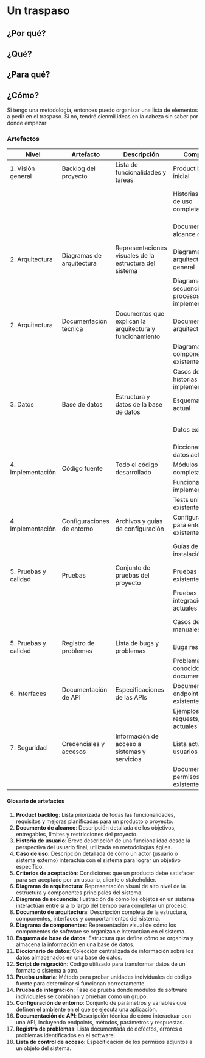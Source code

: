 # Un traspaso

## ¿Por qué?

## ¿Qué?

## ¿Para qué?

## ¿Cómo?

Si tengo una metodología, entonces puedo organizar una lista de elementos a pedir en el traspaso. Si no, tendré cienmil ideas en la cabeza sin saber por dónde empezar

### Artefactos

| Nivel | Artefacto | Descripción | Completado | Pendiente |
|-------|-----------|-------------|------------|-----------|
| 1. Visión general | Backlog del proyecto | Lista de funcionalidades y tareas | Product backlog inicial | Nuevas funcionalidades identificadas |
|  |  |  | Historias o casos de uso completados | Historias de usuario o casos de uso no completados |
|  |  |  | Documento de alcance original | Actualización del documento de alcance |
| 2. Arquitectura | Diagramas de arquitectura | Representaciones visuales de la estructura del sistema | Diagrama de arquitectura general | Actualización de diagramas con nuevos componentes |
|  |  |  | Diagramas de secuencia para procesos implementados | Diagramas de secuencia para procesos pendientes |
| 2. Arquitectura | Documentación técnica | Documentos que explican la arquitectura y funcionamiento | Documento de arquitectura inicial | Actualización de la documentación de arquitectura |
|  |  |  | Diagramas de componentes existentes | Nuevos casos de uso o historias identificados |
|  |  |  | Casos de uso o historias implementados |  |
| 3. Datos | Base de datos | Estructura y datos de la base de datos | Esquema de BD actual | Diseño de nuevas tablas o campos |
|  |  |  | Datos existentes | Scripts de migración pendientes |
|  |  |  | Diccionario de datos actual |  |
| 4. Implementación | Código fuente | Todo el código desarrollado | Módulos completados | Módulos incompletos |
|  |  |  | Funcionalidades implementadas | Funcionalidades por implementar |
|  |  |  | Tests unitarios existentes | Refactorizaciones pendientes |
| 4. Implementación | Configuraciones de entorno | Archivos y guías de configuración | Configuraciones para entornos existentes | Configuraciones para nuevos entornos |
|  |  |  | Guías de instalación actuales | Actualizaciones de guías de instalación |
| 5. Pruebas y calidad | Pruebas | Conjunto de pruebas del proyecto | Pruebas unitarias existentes | Nuevas pruebas unitarias por escribir |
|  |  |  | Pruebas de integración actuales | Pruebas de integración pendientes |
|  |  |  | Casos de prueba manuales definidos | Automatización de pruebas manuales |
| 5. Pruebas y calidad | Registro de problemas | Lista de bugs y problemas | Bugs resueltos | Bugs abiertos |
|  |  |  | Problemas conocidos y documentados | Nuevos problemas identificados |
| 6. Interfaces | Documentación de API | Especificaciones de las APIs | Documentación de endpoints existentes | Documentación de nuevos endpoints |
|  |  |  | Ejemplos de requests/responses actuales | Actualización de ejemplos |
| 7. Seguridad | Credenciales y accesos | Información de acceso a sistemas y servicios | Lista actual de usuarios y roles | Nuevos accesos requeridos |
|  |  |  | Documentación de permisos existentes | Actualizaciones de permisos pendientes |

#### Glosario de artefactos

1. **Product backlog**: Lista priorizada de todas las funcionalidades, requisitos y mejoras planificadas para un producto o proyecto.
1. **Documento de alcance**: Descripción detallada de los objetivos, entregables, límites y restricciones del proyecto.
1. **Historia de usuario**: Breve descripción de una funcionalidad desde la perspectiva del usuario final, utilizada en metodologías ágiles.
1. **Caso de uso**: Descripción detallada de cómo un actor (usuario o sistema externo) interactúa con el sistema para lograr un objetivo específico.
1. **Criterios de aceptación**: Condiciones que un producto debe satisfacer para ser aceptado por un usuario, cliente o stakeholder.
1. **Diagrama de arquitectura**: Representación visual de alto nivel de la estructura y componentes principales del sistema.
1. **Diagrama de secuencia**: Ilustración de cómo los objetos en un sistema interactúan entre sí a lo largo del tiempo para completar un proceso.
1. **Documento de arquitectura**: Descripción completa de la estructura, componentes, interfaces y comportamientos del sistema.
1. **Diagrama de componentes**: Representación visual de cómo los componentes de software se organizan e interactúan en el sistema.
1. **Esquema de base de datos**: Estructura que define cómo se organiza y almacena la información en una base de datos.
1. **Diccionario de datos**: Colección centralizada de información sobre los datos almacenados en una base de datos.
1. **Script de migración**: Código utilizado para transformar datos de un formato o sistema a otro.
1. **Prueba unitaria**: Método para probar unidades individuales de código fuente para determinar si funcionan correctamente.
1. **Prueba de integración**: Fase de prueba donde módulos de software individuales se combinan y prueban como un grupo.
1. **Configuración de entorno**: Conjunto de parámetros y variables que definen el ambiente en el que se ejecuta una aplicación.
1. **Documentación de API**: Descripción técnica de cómo interactuar con una API, incluyendo endpoints, métodos, parámetros y respuestas.
1. **Registro de problemas**: Lista documentada de defectos, errores o problemas identificados en el software.
1. **Lista de control de acceso**: Especificación de los permisos adjuntos a un objeto del sistema.
